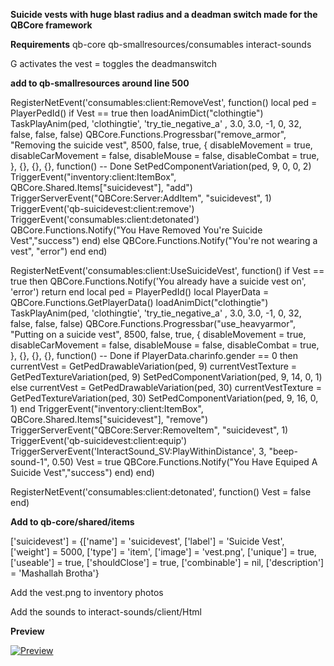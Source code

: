 **Suicide vests with huge blast radius and a deadman switch made for the QBCore framework**



**Requirements**
qb-core
qb-smallresources/consumables
interact-sounds



G activates the vest
= toggles the deadmanswitch





**add to qb-smallresources around line 500**

RegisterNetEvent('consumables:client:RemoveVest', function()
    local ped = PlayerPedId()
    if Vest == true then
        loadAnimDict("clothingtie")
        TaskPlayAnim(ped, 'clothingtie', 'try_tie_negative_a' , 3.0, 3.0, -1, 0, 32, false, false, false)
        QBCore.Functions.Progressbar("remove_armor", "Removing the suicide vest", 8500, false, true, {
            disableMovement = true,
            disableCarMovement = false,
            disableMouse = false,
            disableCombat = true,
        }, {}, {}, {}, function() -- Done
            SetPedComponentVariation(ped, 9, 0, 0, 2)
            TriggerEvent("inventory:client:ItemBox", QBCore.Shared.Items["suicidevest"], "add")
            TriggerServerEvent("QBCore:Server:AddItem", "suicidevest", 1)
            TriggerEvent('qb-suicidevest:client:remove')
            TriggerEvent('consumables:client:detonated')
            QBCore.Functions.Notify("You Have Removed You're Suicide Vest","success")
        end)
    else
        QBCore.Functions.Notify("You're not wearing a vest", "error")
    end
end)

RegisterNetEvent('consumables:client:UseSuicideVest', function()
    if Vest == true then QBCore.Functions.Notify('You already have a suicide vest on', 'error') return end
    local ped = PlayerPedId()
    local PlayerData = QBCore.Functions.GetPlayerData()
    loadAnimDict("clothingtie")
    TaskPlayAnim(ped, 'clothingtie', 'try_tie_negative_a' , 3.0, 3.0, -1, 0, 32, false, false, false)
    QBCore.Functions.Progressbar("use_heavyarmor", "Putting on a suicide vest", 8500, false, true, {
        disableMovement = true,
        disableCarMovement = false,
		disableMouse = false,
		disableCombat = true,
    }, {}, {}, {}, function() -- Done
        if PlayerData.charinfo.gender == 0 then
            currentVest = GetPedDrawableVariation(ped, 9)
            currentVestTexture = GetPedTextureVariation(ped, 9)
            SetPedComponentVariation(ped, 9, 14, 0, 1)
        else
            currentVest = GetPedDrawableVariation(ped, 30)
            currentVestTexture = GetPedTextureVariation(ped, 30)
            SetPedComponentVariation(ped, 9, 16, 0, 1)
        end
        TriggerEvent("inventory:client:ItemBox", QBCore.Shared.Items["suicidevest"], "remove")
        TriggerServerEvent("QBCore:Server:RemoveItem", "suicidevest", 1)
        TriggerEvent('qb-suicidevest:client:equip')
        TriggerServerEvent('InteractSound_SV:PlayWithinDistance', 3, "beep-sound-1", 0.50)
        Vest = true
        QBCore.Functions.Notify("You Have Equiped A Suicide Vest","success")
    end)
end)

RegisterNetEvent('consumables:client:detonated', function()
    Vest = false
end)






**Add to qb-core/shared/items**


['suicidevest'] 		 		 = {['name'] = 'suicidevest', 					['label'] = 'Suicide Vest', 			['weight'] = 5000, 	    ['type'] = 'item', 		['image'] = 'vest.png', 				['unique'] = true, 		['useable'] = true, 	['shouldClose'] = true,	   ['combinable'] = nil,   ['description'] = 'Mashallah Brotha'}





Add the vest.png to inventory photos





Add the sounds to interact-sounds/client/Html


**Preview**

[![Preview](https://img.youtube.com/vi/oUVp9tHu0Jw/0.jpg)](https://www.youtube.com/watch?v=oUVp9tHu0Jw)
